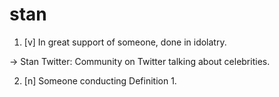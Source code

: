 # stan

1. [v] In great support of someone, done in idolatry.

-> Stan Twitter: Community on Twitter talking about celebrities.

2. [n] Someone conducting Definition 1.
